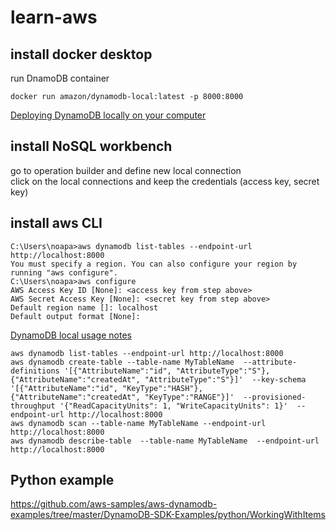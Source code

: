 # learn-aws  
## install docker desktop  
run DnamoDB container  
```
docker run amazon/dynamodb-local:latest -p 8000:8000
```
[Deploying DynamoDB locally on your computer](https://docs.aws.amazon.com/amazondynamodb/latest/developerguide/DynamoDBLocal.DownloadingAndRunning.html)  

## install NoSQL workbench
go to operation builder and define new local connection  
click on the local connections and keep the credentials (access key, secret key)  

## install aws CLI  
```
C:\Users\noapa>aws dynamodb list-tables --endpoint-url http://localhost:8000
You must specify a region. You can also configure your region by running "aws configure".  
C:\Users\noapa>aws configure  
AWS Access Key ID [None]: <access key from step above>  
AWS Secret Access Key [None]: <secret key from step above>  
Default region name []: localhost  
Default output format [None]:  
```
[DynamoDB local usage notes](https://docs.aws.amazon.com/amazondynamodb/latest/developerguide/DynamoDBLocal.UsageNotes.html)  

```
aws dynamodb list-tables --endpoint-url http://localhost:8000 
aws dynamodb create-table --table-name MyTableName  --attribute-definitions '[{"AttributeName":"id", "AttributeType":"S"}, {"AttributeName":"createdAt", "AttributeType":"S"}]'  --key-schema '[{"AttributeName":"id", "KeyType":"HASH"}, {"AttributeName":"createdAt", "KeyType":"RANGE"}]'  --provisioned-throughput '{"ReadCapacityUnits": 1, "WriteCapacityUnits": 1}'  --endpoint-url http://localhost:8000
aws dynamodb scan --table-name MyTableName --endpoint-url http://localhost:8000
aws dynamodb describe-table  --table-name MyTableName  --endpoint-url http://localhost:8000
```


## Python example 
https://github.com/aws-samples/aws-dynamodb-examples/tree/master/DynamoDB-SDK-Examples/python/WorkingWithItems
